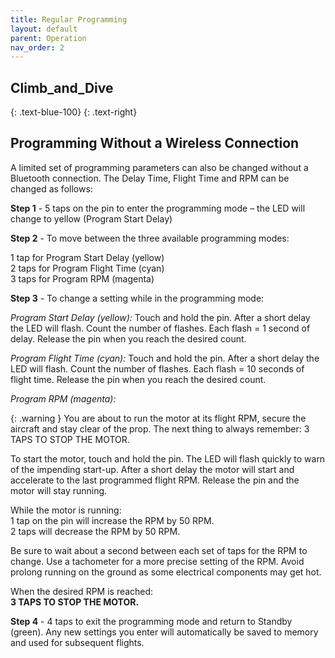 ```yaml
---
title: Regular Programming
layout: default
parent: Operation
nav_order: 2
---
```


## **Climb_and_Dive** ##
{: .text-blue-100}
{: .text-right}

## Programming Without a Wireless Connection ##

A limited set of programming parameters can also be changed without a Bluetooth connection.  The Delay Time, Flight Time and RPM can be changed as follows:

**Step 1** - 5 taps on the pin to enter the programming mode – the LED will change to yellow (Program Start Delay)

**Step 2** - To move between the three available programming modes:<br>

1 tap for Program Start Delay (yellow)<br>
2 taps for Program Flight Time (cyan)<br>
3 taps for Program RPM (magenta)<br>



**Step 3** - To change a setting while in the programming mode:

*Program Start Delay (yellow):*  Touch and hold the pin.  After a short delay the LED will flash.  Count the number of flashes.  Each flash = 1 second of delay.  Release the pin when you reach the desired count.

*Program Flight Time (cyan):*  Touch and hold the pin.  After a short delay the LED will flash.  Count the number of flashes.  Each flash = 10 seconds of flight time.  Release the pin when you reach the desired count.

*Program RPM (magenta):*

{: .warning }
You are about to run the motor at its flight RPM, secure the aircraft and stay clear of the prop.  The next thing to always remember: 3 TAPS TO STOP THE MOTOR.

To start the motor, touch and hold the pin.  The LED will flash quickly to warn of the impending start-up.  After a short delay the motor will start and accelerate to the last programmed flight RPM.  Release the pin and the motor will stay running.

While the motor is running:<br>
1 tap on the pin will increase the RPM by 50 RPM.<br>
2 taps will decrease the RPM by 50 RPM.<br>  

Be sure to wait about a second between each set of taps for the RPM to change. Use a tachometer for a more precise setting of the RPM.  Avoid prolong running on the ground as some electrical components may get hot.

When the desired RPM is reached:<br>
**3 TAPS TO STOP THE MOTOR.**<br>

**Step 4** - 4 taps to exit the programming mode and return to Standby (green).  Any new settings you enter will automatically be saved to memory and used for subsequent flights.
